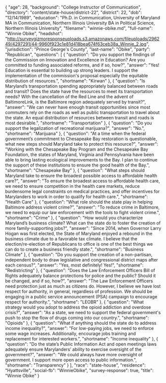 {
  "age": 28,
  "background": "College Instructor of Communication",
  "directory": "content/state-house/district-22",
  "district": 22,
  "dob": "12/14/1989",
  "education": "Ph.D. in Communication, University of Maryland MA in Communication, Northern Illinois University BA in Political Science, Northern Illinois University",
  "filename": "winnie-obike.md",
  "full-name": "Winnie Obike",
  "headshot": "http://surveygizmoresponseuploads.s3.amazonaws.com/fileuploads/296249/4297291/44-9960f923c1e81d418bea674f63ceb38a_Winnie_2.jpg",
  "jurisdiction": "Prince George's County",
  "last-name": "Obike",
  "party": "Republican",
  "questions": [
    {
      "question": "Do you support the findings of the Commission on Innovation and Excellence in Education? Are you committed to funding associated reforms, and if so, how?",
      "answer": "Yes! Education is essential to building up strong leaders. I support the implementation of the commission's proposal especially the equitable distribution of resources.",
      "shortname": "Kirwan"
    },
    {
      "question": "Is Maryland’s transportation spending appropriately balanced between roads and transit? Does the state have the resources to meet its transportation needs? With the cancellation of the Red Line and the advent of BaltimoreLink, is the Baltimore region adequately served by transit?",
      "answer": "We can never have enough transit opportunities since most commuters rely on the roads as well as public transportation to travel about the state. An equal distribution of resources between transit and roads is most desirable.",
      "shortname": "Transportation"
    },
    {
      "question": "Do you support the legalization of recreational marijuana?",
      "answer": "No.",
      "shortname": "Marijuana"
    },
    {
      "question": "At a time when the federal government’s commitment to Chesapeake Bay restoration is questionable, what new steps should Maryland take to protect this resource?",
      "answer": "Working with the Chesapeake Bay Program and the Chesapeake Bay  Foundation, the states of Maryland, Virginia and Pennsylvania have been able to bring lasting ecological improvements to the Bay. I plan to continue the support of these institutions to ensure the good health of the Bay.",
      "shortname": "Chesapeake Bay"
    },
    {
      "question": "What steps should Maryland take to ensure the broadest possible access to affordable health care?",
      "answer": "To ensure the broadest access to affordable health care, we need to ensure competition in the health care markets, reduce burdensome legal constraints on medical practices, and offer incentives for Marylanders to work in order to qualify for health care.",
      "shortname": "Health Care"
    },
    {
      "question": "What role should the state play in helping Baltimore address violent crime?",
      "answer": "To reduce crime in Baltimore, we need to equip our law enforcement with the tools to fight violent crime.",
      "shortname": "Crime"
    },
    {
      "question": "How would you characterize Maryland’s business climate? What can the state do to foster the creation of more family-supporting jobs?",
      "answer": "Since 2014, when Governor Larry Hogan was first elected, the State of Maryland enjoyed a rebound in the business climate due to a favorable tax climate. I believe that the election/re-election of Republicans to office is one of the best things we can do to create a business friendly state.",
      "shortname": "Business Climate"
    },
    {
      "question": "Do you support the creation of a non-partisan, independent body to draw legislative and congressional district maps after each census?",
      "answer": "Yes, most definitely! Yes!",
      "shortname": "Redistricting"
    },
    {
      "question": "Does the Law Enforcement Officers Bill of Rights adequately balance protections for police and the public? Should it be changed, and if so, how?",
      "answer": "The Law Enforcement Officers need protection just as much as citizens do. However, I believe we have lost respect for authority, in general, regardless of profession. We should be engaging in a public service announcement (PSA) campaign to encourage respect for authority.",
      "shortname": "LEOBR"
    },
    {
      "question": "What strategy would you adopt to address the opioid addiction and overdose crisis?",
      "answer": "As a state, we need to support the federal government's push to stop the flow of drugs coming into our country.",
      "shortname": "Opioids"
    },
    {
      "question": "What if anything should the state do to address income inequality?",
      "answer": "For low-paying jobs,  we need to enforce some wage increases. Additionally, encourage jobs training and replacement for interested workers.",
      "shortname": "Income inequality"
    },
    {
      "question": "Do the state’s Public Information Act and open meetings laws adequately ensure Marylanders’ ability to exercise oversight of the government?",
      "answer": "We could always have more oversight of government. I support more open access to public information.",
      "shortname": "Transparency"
    }
  ],
  "race": "state-house",
  "residence": "Hyattsville",
  "social-fb": "WinnieObike",
  "survey-response": true,
  "title": "Winnie Obike"
}
